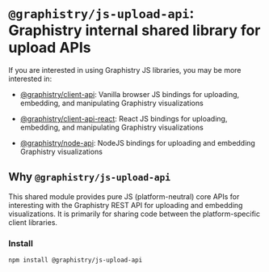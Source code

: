# `@graphistry/js-upload-api`: Graphistry internal shared library for upload APIs

If you are interested in using Graphistry JS libraries, you may be more interested in:

* [@graphistry/client-api](https://www.npmjs.com/package/@graphistry/client-api): Vanilla browser JS bindings for uploading, embedding, and manipulating Graphistry visualizations

* [@graphistry/client-api-react](https://www.npmjs.com/package/@graphistry/client-api-react): React JS bindings for uploading, embedding, and manipulating Graphistry visualizations

* [@graphistry/node-api](https://www.npmjs.com/package/@graphistry/node-api): NodeJS bindings for uploading and embedding Graphistry visualizations

## Why `@graphistry/js-upload-api`

This shared module provides pure JS (platform-neutral) core APIs for interesting with the Graphistry REST API for uploading and embedding visualizations. It is primarily for sharing code between the platform-specific client libraries.

### Install

`npm install @graphistry/js-upload-api`
